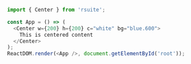 <!--start-code-->

```js
import { Center } from 'rsuite';

const App = () => (
  <Center w={200} h={200} c="white" bg="blue.600">
    This is centered content
  </Center>
);
ReactDOM.render(<App />, document.getElementById('root'));
```

<!--end-code-->
